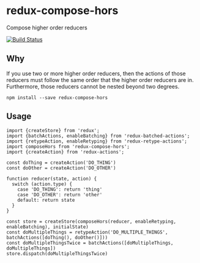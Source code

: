redux-compose-hors
=====================

Compose higher order reducers

[![Build Status](https://travis-ci.org/l2silver/redux-compose-hors.svg?branch=master)](https://travis-ci.org/l2silver/redux-compose-hors)

## Why
If you use two or more higher order reducers, then the actions of those reducers must follow the same order that the higher order reducers are in. Furthermore, those reducers cannot be nested beyond two degrees.

```
npm install --save redux-compose-hors
```

## Usage

```
import {createStore} from 'redux';
import {batchActions, enableBatching} from 'redux-batched-actions';
import {retypeAction, enableRetyping} from 'redux-retype-actions';
import composeHors from 'redux-compose-hors';
import {createAction} from 'redux-actions';

const doThing = createAction('DO_THING')
const doOther = createAction('DO_OTHER')

function reducer(state, action) {
  switch (action.type) {
    case 'DO_THING': return 'thing'
    case 'DO_OTHER': return 'other'
    default: return state
  }
}

const store = createStore(composeHors(reducer, enableRetyping, enableBatching), initialState)
const doMultipleThings = retypeAction('DO_MULTIPLE_THINGS', batchActions([doThing(), doOther()]))
const doMultipleThingsTwice = batchActions([doMultipleThings, doMultipleThings])
store.dispatch(doMultipleThingsTwice)
```